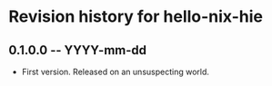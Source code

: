# Revision history for hello-nix-hie

## 0.1.0.0 -- YYYY-mm-dd

* First version. Released on an unsuspecting world.
